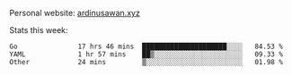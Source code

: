 Personal website: [ardinusawan.xyz](https://ardinusawan.xyz)

Stats this week:
<!--START_SECTION:waka-->

```text
Go               17 hrs 46 mins  █████████████████████░░░░   84.53 %
YAML             1 hr 57 mins    ██▒░░░░░░░░░░░░░░░░░░░░░░   09.33 %
Other            24 mins         ▒░░░░░░░░░░░░░░░░░░░░░░░░   01.98 %
```

<!--END_SECTION:waka-->

